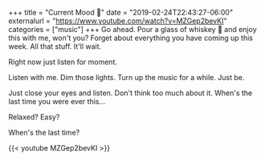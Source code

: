 +++
title = "Current Mood 🌛"
date = "2019-02-24T22:43:27-06:00"
externalurl = "https://www.youtube.com/watch?v=MZGep2bevKI"
categories = ["music"]
+++
Go ahead. Pour a glass of whiskey 🥃 and enjoy this with me, won't you? Forget about everything you have coming up this week. All that stuff. It'll wait. 

Right now just listen for moment. 

Listen with me. Dim those lights. Turn up the music for a while. Just be. 

Just close your eyes and listen. Don't think too much about it. When's the last time you were ever this…

Relaxed? Easy?

When's the last time?

{{< youtube MZGep2bevKI >}}